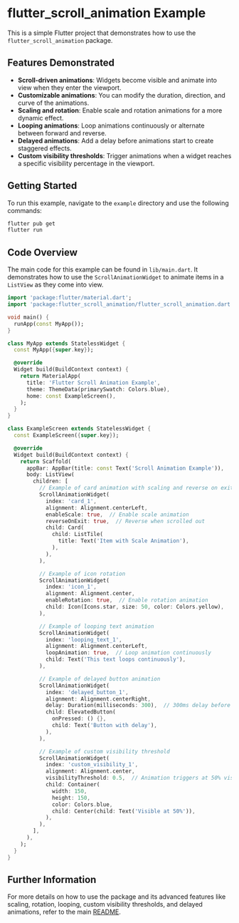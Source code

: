 # flutter_scroll_animation Example

This is a simple Flutter project that demonstrates how to use the `flutter_scroll_animation` package.

## Features Demonstrated

- **Scroll-driven animations**: Widgets become visible and animate into view when they enter the viewport.
- **Customizable animations**: You can modify the duration, direction, and curve of the animations.
- **Scaling and rotation**: Enable scale and rotation animations for a more dynamic effect.
- **Looping animations**: Loop animations continuously or alternate between forward and reverse.
- **Delayed animations**: Add a delay before animations start to create staggered effects.
- **Custom visibility thresholds**: Trigger animations when a widget reaches a specific visibility percentage in the viewport.

## Getting Started

To run this example, navigate to the `example` directory and use the following commands:

```bash
flutter pub get
flutter run
```

## Code Overview

The main code for this example can be found in `lib/main.dart`. It demonstrates how to use the `ScrollAnimationWidget` to animate items in a `ListView` as they come into view.

```dart
import 'package:flutter/material.dart';
import 'package:flutter_scroll_animation/flutter_scroll_animation.dart';  // Import the package

void main() {
  runApp(const MyApp());
}

class MyApp extends StatelessWidget {
  const MyApp({super.key});

  @override
  Widget build(BuildContext context) {
    return MaterialApp(
      title: 'Flutter Scroll Animation Example',
      theme: ThemeData(primarySwatch: Colors.blue),
      home: const ExampleScreen(),
    );
  }
}

class ExampleScreen extends StatelessWidget {
  const ExampleScreen({super.key});

  @override
  Widget build(BuildContext context) {
    return Scaffold(
      appBar: AppBar(title: const Text('Scroll Animation Example')),
      body: ListView(
        children: [
          // Example of card animation with scaling and reverse on exit
          ScrollAnimationWidget(
            index: 'card_1',
            alignment: Alignment.centerLeft,
            enableScale: true,  // Enable scale animation
            reverseOnExit: true,  // Reverse when scrolled out
            child: Card(
              child: ListTile(
                title: Text('Item with Scale Animation'),
              ),
            ),
          ),

          // Example of icon rotation
          ScrollAnimationWidget(
            index: 'icon_1',
            alignment: Alignment.center,
            enableRotation: true,  // Enable rotation animation
            child: Icon(Icons.star, size: 50, color: Colors.yellow),
          ),

          // Example of looping text animation
          ScrollAnimationWidget(
            index: 'looping_text_1',
            alignment: Alignment.centerLeft,
            loopAnimation: true,  // Loop animation continuously
            child: Text('This text loops continuously'),
          ),

          // Example of delayed button animation
          ScrollAnimationWidget(
            index: 'delayed_button_1',
            alignment: Alignment.centerRight,
            delay: Duration(milliseconds: 300),  // 300ms delay before animation starts
            child: ElevatedButton(
              onPressed: () {},
              child: Text('Button with delay'),
            ),
          ),

          // Example of custom visibility threshold
          ScrollAnimationWidget(
            index: 'custom_visibility_1',
            alignment: Alignment.center,
            visibilityThreshold: 0.5,  // Animation triggers at 50% visibility
            child: Container(
              width: 150,
              height: 150,
              color: Colors.blue,
              child: Center(child: Text('Visible at 50%')),
            ),
          ),
        ],
      ),
    );
  }
}
```

## Further Information

For more details on how to use the package and its advanced features like scaling, rotation, looping, custom visibility thresholds, and delayed animations, refer to the main [README](../README.md).
